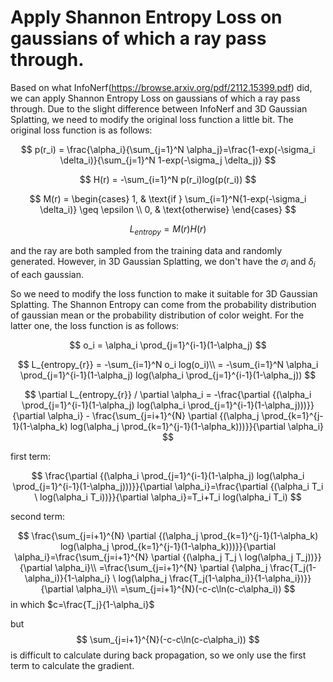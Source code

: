 # Apply Shannon Entropy Loss on gaussians of which a ray pass through.
Based on what InfoNerf(https://browse.arxiv.org/pdf/2112.15399.pdf) did, we can apply Shannon Entropy Loss on gaussians of which a ray pass through. Due to the slight difference between InfoNerf and 3D Gaussian Splatting, we need to modify the original loss function a little bit. The original loss function is as follows:

$$
p(r_i) = \frac{\alpha_i}{\sum_{j=1}^N \alpha_j}=\frac{1-exp(-\sigma_i \delta_i)}{\sum_{j=1}^N 1-exp(-\sigma_j \delta_j)}
$$

$$
H(r) = -\sum_{i=1}^N p(r_i)log(p(r_i))
$$

$$
M(r) = \begin{cases}
1, & \text{if } \sum_{i=1}^N{1-exp(-\sigma_i \delta_i)} \geq \epsilon \\ 
0, & \text{otherwise}
\end{cases}
$$

$$
L_{entropy} = M(r)H(r)
$$

and the ray are both sampled from the training data and randomly generated. However, in 3D Gaussian Splatting, we don't have the $\sigma_i$ and $\delta_i$ of each gaussian. 

So we need to modify the loss function to make it suitable for 3D Gaussian Splatting. The Shannon Entropy can come from the probability distribution of gaussian mean or the probability distribution of color weight. For the latter one, the loss function is as follows:

$$
o_i = \alpha_i \prod_{j=1}^{i-1}(1-\alpha_j)
$$

$$
L_{entropy_{r}} = -\sum_{i=1}^N o_i log(o_i)\\
= -\sum_{i=1}^N \alpha_i \prod_{j=1}^{i-1}(1-\alpha_j) log(\alpha_i \prod_{j=1}^{i-1}(1-\alpha_j))
$$

$$
\partial L_{entropy_{r}} / \partial \alpha_i = -\frac{\partial {(\alpha_i \prod_{j=1}^{i-1}(1-\alpha_j) log(\alpha_i \prod_{j=1}^{i-1}(1-\alpha_j)))}}{\partial \alpha_i} - \frac{\sum_{j=i+1}^{N} \partial {(\alpha_j \prod_{k=1}^{j-1}(1-\alpha_k) log(\alpha_j \prod_{k=1}^{j-1}(1-\alpha_k)))}}{\partial \alpha_i}
$$

first term:

$$
\frac{\partial {(\alpha_i \prod_{j=1}^{i-1}(1-\alpha_j) log(\alpha_i \prod_{j=1}^{i-1}(1-\alpha_j)))}}{\partial \alpha_i}=\frac{\partial {(\alpha_i T_i \ log(\alpha_i T_i))}}{\partial \alpha_i}=T_i+T_i log(\alpha_i T_i)
$$

second term:

$$
\frac{\sum_{j=i+1}^{N} \partial {(\alpha_j \prod_{k=1}^{j-1}(1-\alpha_k) log(\alpha_j \prod_{k=1}^{j-1}(1-\alpha_k)))}}{\partial \alpha_i}=\frac{\sum_{j=i+1}^{N} \partial {(\alpha_j T_j \ log(\alpha_j T_j))}}{\partial \alpha_i}\\
=\frac{\sum_{j=i+1}^{N} \partial {\alpha_j \frac{T_j(1-\alpha_i)}{1-\alpha_i} \ log(\alpha_j \frac{T_j(1-\alpha_i)}{1-\alpha_i})}}{\partial \alpha_i}\\
=\sum_{j=i+1}^{N}(-c-c\ln(c-c\alpha_i))
$$
in which $c=\frac{T_j}{1-\alpha_i}$

but 
$$
\sum_{j=i+1}^{N}(-c-c\ln(c-c\alpha_i))
$$
is difficult to calculate during back propagation, so we only use the first term to calculate the gradient.
